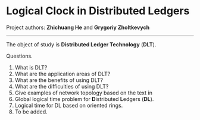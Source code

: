 # Logical Clock in Distributed Ledgers

Project authors:
**Zhichuang He** and **Grygoriy Zholtkevych**

----

The object of study is **Distributed Ledger Technology** (**DLT**).

Questions.

1. What is DLT?
2. What are the application areas of DLT?
3. What are the benefits of using DLT?
4. What are the difficulties of using DLT?
5. Give examples of network topology based on the text in 
6. Global logical time problem for **D**istributed **L**edgers (**DL**).
7. Logical time for DL based on oriented rings.
8. To be added.
